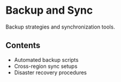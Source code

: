 # Backup and Sync

Backup strategies and synchronization tools.

## Contents
- Automated backup scripts
- Cross-region sync setups
- Disaster recovery procedures
